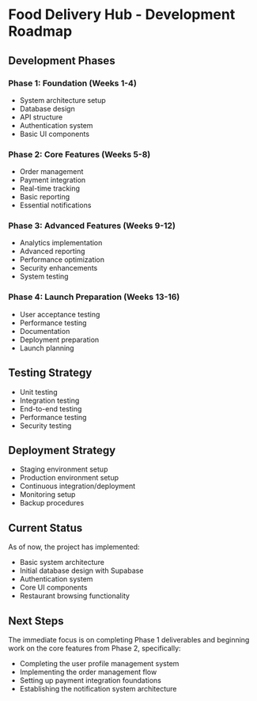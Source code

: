 
# Food Delivery Hub - Development Roadmap

## Development Phases

### Phase 1: Foundation (Weeks 1-4)
- System architecture setup
- Database design
- API structure
- Authentication system
- Basic UI components

### Phase 2: Core Features (Weeks 5-8)
- Order management
- Payment integration
- Real-time tracking
- Basic reporting
- Essential notifications

### Phase 3: Advanced Features (Weeks 9-12)
- Analytics implementation
- Advanced reporting
- Performance optimization
- Security enhancements
- System testing

### Phase 4: Launch Preparation (Weeks 13-16)
- User acceptance testing
- Performance testing
- Documentation
- Deployment preparation
- Launch planning

## Testing Strategy
- Unit testing
- Integration testing
- End-to-end testing
- Performance testing
- Security testing

## Deployment Strategy
- Staging environment setup
- Production environment setup
- Continuous integration/deployment
- Monitoring setup
- Backup procedures

## Current Status

As of now, the project has implemented:
- Basic system architecture
- Initial database design with Supabase
- Authentication system
- Core UI components
- Restaurant browsing functionality

## Next Steps

The immediate focus is on completing Phase 1 deliverables and beginning work on the core features from Phase 2, specifically:
- Completing the user profile management system
- Implementing the order management flow
- Setting up payment integration foundations
- Establishing the notification system architecture

